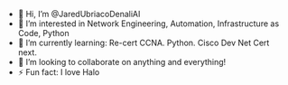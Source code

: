 - 👋 Hi, I’m @JaredUbriacoDenaliAI
- 👀 I’m interested in Network Engineering, Automation, Infrastructure as Code, Python
- 🌱 I’m currently learning: Re-cert CCNA. Python. Cisco Dev Net Cert next.
- 💞️ I’m looking to collaborate on anything and everything!
- ⚡ Fun fact: I love Halo
